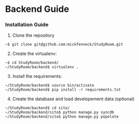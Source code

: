 Backend Guide
===

### Installation Guide
1.  Clone the repository
  ```
~$ git clone git@github.com:mickfenneck/StudyRoom.git
  ```

2. Create the virtualenv:
  ```
~$ cd StudyRoom/backend/
~/StudyRoom/backend$ virtualenv .
  ```

3. Install the requirements:
  ```
~/StudyRoom/backend$ source bin/activate
~/StudyRoom/backend$ pip install -r requirements.txt 
  ```

4. Create the database and load developement data (optional)
  ```
~/StudyRoom/backend$ cd sito/
~/StudyRoom/backend/sito$ python manage.py syncdb
~/StudyRoom/backend/sito$ python manage.py popolate
  ```

